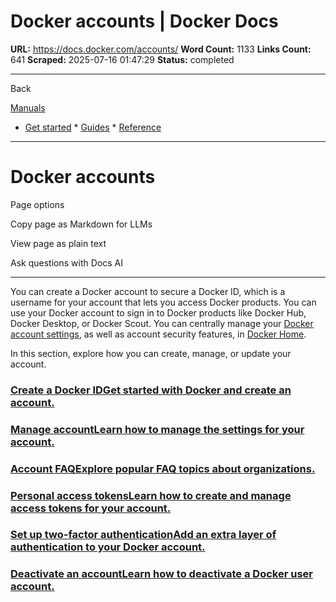 # Docker accounts | Docker Docs

**URL:** https://docs.docker.com/accounts/
**Word Count:** 1133
**Links Count:** 641
**Scraped:** 2025-07-16 01:47:29
**Status:** completed

---

Back

[Manuals](https://docs.docker.com/manuals/)

  * [Get started](https://docs.docker.com/get-started/)   * [Guides](https://docs.docker.com/guides/)   * [Reference](https://docs.docker.com/reference/)

* * *

# Docker accounts

Page options

Copy page as Markdown for LLMs

View page as plain text

Ask questions with Docs AI

* * *

You can create a Docker account to secure a Docker ID, which is a username for your account that lets you access Docker products. You can use your Docker account to sign in to Docker products like Docker Hub, Docker Desktop, or Docker Scout. You can centrally manage your [Docker account settings](https://app.docker.com/settings), as well as account security features, in [Docker Home](https://app.docker.com).

In this section, explore how you can create, manage, or update your account.

### [Create a Docker IDGet started with Docker and create an account.](https://docs.docker.com/accounts/create-account/)

### [Manage accountLearn how to manage the settings for your account.](https://docs.docker.com/accounts/manage-account/)

### [Account FAQExplore popular FAQ topics about organizations.](https://docs.docker.com/faq/admin/general-faqs/)

### [Personal access tokensLearn how to create and manage access tokens for your account.](https://docs.docker.com/security/for-developers/access-tokens/)

### [Set up two-factor authenticationAdd an extra layer of authentication to your Docker account.](https://docs.docker.com/security/for-developers/2fa/)

### [Deactivate an accountLearn how to deactivate a Docker user account.](https://docs.docker.com/accounts/deactivate-user-account/)